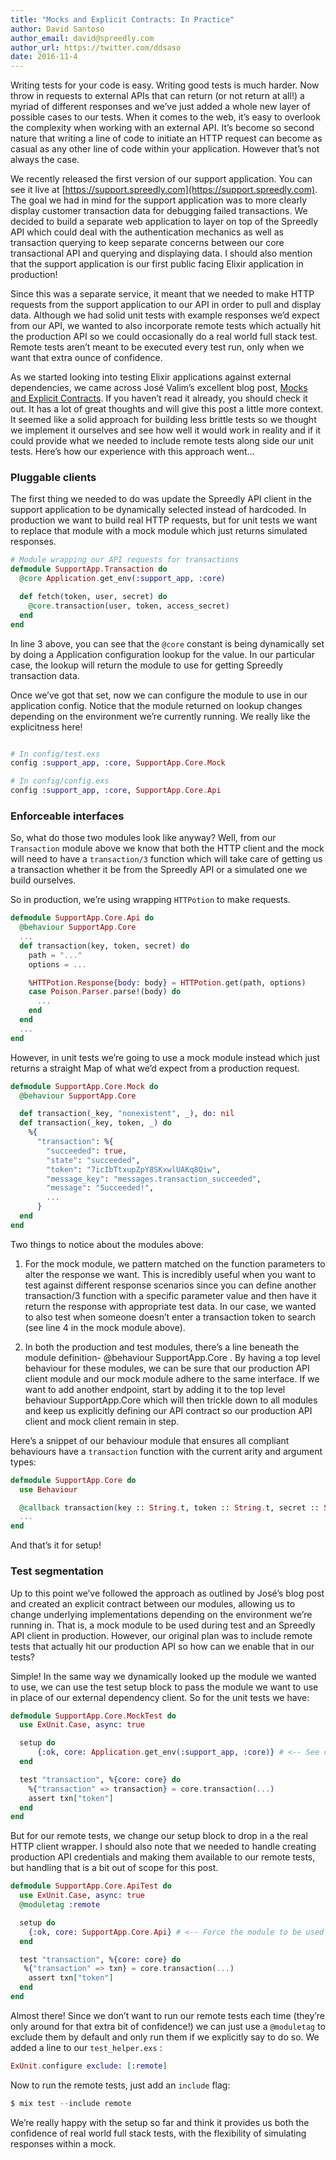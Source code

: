 ```yaml
---
title: "Mocks and Explicit Contracts: In Practice"
author: David Santoso
author_email: david@spreedly.com
author_url: https://twitter.com/ddsaso
date: 2016-11-4
---
```

Writing tests for your code is easy. Writing good tests is much harder. Now throw in requests to external APIs that can return (or not return at all!) a myriad of different responses and we’ve just added a whole new layer of possible cases to our tests. When it comes to the web, it’s easy to overlook the complexity when working with an external API. It’s become so second nature that writing a line of code to initiate an HTTP request can become as casual as any other line of code within your application. However that’s not always the case.

We recently released the first version of our support application. You can see it live at [https://support.spreedly.com](https://support.spreedly.com). The goal we had in mind for the support application was to more clearly display customer transaction data for debugging failed transactions. We decided to build a separate web application to layer on top of the Spreedly API which could deal with the authentication mechanics as well as transaction querying to keep separate concerns between our core transactional API and querying and displaying data. I should also mention that the support application is our first public facing Elixir application in production!

Since this was a separate service, it meant that we needed to make HTTP requests from the support application to our API in order to pull and display data. Although we had solid unit tests with example responses we’d expect from our API, we wanted to also incorporate remote tests which actually hit the production API so we could occasionally do a real world full stack test. Remote tests aren’t meant to be executed every test run, only when we want that extra ounce of confidence.

As we started looking into testing Elixir applications against external dependencies, we came across José Valim’s excellent blog post, [Mocks and Explicit Contracts](http://blog.plataformatec.com.br/2015/10/mocks-and-explicit-contracts/). If you haven’t read it already, you should check it out. It has a lot of great thoughts and will give this post a little more context. It seemed like a solid approach for building less brittle tests so we thought we implement it ourselves and see how well it would work in reality and if it could provide what we needed to include remote tests along side our unit tests. Here’s how our experience with this approach went…

### Pluggable clients

The first thing we needed to do was update the Spreedly API client in the support application to be dynamically selected instead of hardcoded. In production we want to build real HTTP requests, but for unit tests we want to replace that module with a mock module which just returns simulated responses.

```elixir
# Module wrapping our API requests for transactions
defmodule SupportApp.Transaction do
  @core Application.get_env(:support_app, :core)

  def fetch(token, user, secret) do
    @core.transaction(user, token, access_secret)
  end
end
```

In line 3 above, you can see that the `@core` constant is being dynamically set by doing a Application configuration lookup for the value. In our particular case, the lookup will return the module to use for getting Spreedly transaction data.

Once we’ve got that set, now we can configure the module to use in our application config. Notice that the module returned on lookup changes depending on the environment we’re currently running. We really like the explicitness here!

```elixir

# In config/test.exs
config :support_app, :core, SupportApp.Core.Mock

# In config/config.exs
config :support_app, :core, SupportApp.Core.Api
```

### Enforceable interfaces

So, what do those two modules look like anyway? Well, from our `Transaction` module above we know that both the HTTP client and the mock will need to have a  `transaction/3`  function which will take care of getting us a transaction whether it be from the Spreedly API or a simulated one we build ourselves.

So in production, we’re using wrapping `HTTPotion` to make requests.

```elixir
defmodule SupportApp.Core.Api do
  @behaviour SupportApp.Core
  ...
  def transaction(key, token, secret) do
    path = "..."
    options = ...

    %HTTPotion.Response{body: body} = HTTPotion.get(path, options)
    case Poison.Parser.parse!(body) do
      ...
    end
  end
  ...
end
```

However, in unit tests we’re going to use a mock module instead which just returns a straight Map of what we’d expect from a production request.

```elixir
defmodule SupportApp.Core.Mock do
  @behaviour SupportApp.Core

  def transaction(_key, "nonexistent", _), do: nil
  def transaction(_key, token, _) do
    %{
      "transaction": %{
        "succeeded": true,
        "state": "succeeded",
        "token": "7icIbTtxupZpY8SKxwlUAKq8Qiw",
        "message_key": "messages.transaction_succeeded",
        "message": "Succeeded!",
        ...
      }
  end
end
```

Two things to notice about the modules above:

1. For the mock module, we pattern matched on the function parameters to alter the response we want. This is incredibly useful when you want to test against different response scenarios since you can define another transaction/3 function with a specific parameter value and then have it return the response with appropriate test data. In our case, we wanted to also test when someone doesn’t enter a transaction token to search (see line 4 in the mock module above).

2. In both the production and test modules, there’s a line beneath the module definition- @behaviour SupportApp.Core . By having a top level behaviour for these modules, we can be sure that our production API client module and our mock module adhere to the same interface. If we want to add another endpoint, start by adding it to the top level behaviour SupportApp.Core which will then trickle down to all modules and keep us explicitly defining our API contract so our production API client and mock client remain in step.

Here’s a snippet of our behaviour module that ensures all compliant behaviours have a `transaction` function with the current arity and argument types:

```elixir
defmodule SupportApp.Core do
  use Behaviour

  @callback transaction(key :: String.t, token :: String.t, secret :: String.t) :: %{}
  ...
end
```

And that’s it for setup!

### Test segmentation

Up to this point we’ve followed the approach as outlined by José’s blog post and created an explicit contract between our modules, allowing us to change underlying implementations depending on the environment we’re running in. That is, a mock module to be used during test and an Spreedly API client in production. However, our original plan was to include remote tests that actually hit our production API so how can we enable that in our tests?

Simple! In the same way we dynamically looked up the module we wanted to use, we can use the test setup block to pass the module we want to use in place of our external dependency client. So for the unit tests we have:

```elixir
defmodule SupportApp.Core.MockTest do
  use ExUnit.Case, async: true

  setup do
      {:ok, core: Application.get_env(:support_app, :core)} # <-- See config/test.exs
  end

  test "transaction", %{core: core} do
    %{"transaction" => transaction} = core.transaction(...)
    assert txn["token"]
  end
end
```

But for our remote tests, we change our setup block to drop in a the real HTTP client wrapper. I should also note that we needed to handle creating production API credentials and making them available to our remote tests, but handling that is a bit out of scope for this post.

```elixir
defmodule SupportApp.Core.ApiTest do
  use ExUnit.Case, async: true
  @moduletag :remote

  setup do
    {:ok, core: SupportApp.Core.Api} # <-- Force the module to be used
  end

  test "transaction", %{core: core} do
   %{"transaction" => txn} = core.transaction(...)
    assert txn["token"]
  end
end
```

Almost there! Since we don’t want to run our remote tests each time (they’re only around for that extra bit of confidence!) we can just use a `@moduletag` to exclude them by default and only run them if we explicitly say to do so. We added a line to our `test_helper.exs` :

```elixir
ExUnit.configure exclude: [:remote]
```

Now to run the remote tests, just add an `include` flag:

```elixir
$ mix test --include remote
```

We’re really happy with the setup so far and think it provides us both the confidence of real world full stack tests, with the flexibility of simulating responses within a mock.
